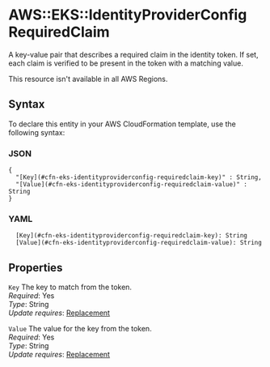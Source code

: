# AWS::EKS::IdentityProviderConfig RequiredClaim<a name="aws-properties-eks-identityproviderconfig-requiredclaim"></a>

A key\-value pair that describes a required claim in the identity token\. If set, each claim is verified to be present in the token with a matching value\.

This resource isn't available in all AWS Regions\.

## Syntax<a name="aws-properties-eks-identityproviderconfig-requiredclaim-syntax"></a>

To declare this entity in your AWS CloudFormation template, use the following syntax:

### JSON<a name="aws-properties-eks-identityproviderconfig-requiredclaim-syntax.json"></a>

```
{
  "[Key](#cfn-eks-identityproviderconfig-requiredclaim-key)" : String,
  "[Value](#cfn-eks-identityproviderconfig-requiredclaim-value)" : String
}
```

### YAML<a name="aws-properties-eks-identityproviderconfig-requiredclaim-syntax.yaml"></a>

```
  [Key](#cfn-eks-identityproviderconfig-requiredclaim-key): String
  [Value](#cfn-eks-identityproviderconfig-requiredclaim-value): String
```

## Properties<a name="aws-properties-eks-identityproviderconfig-requiredclaim-properties"></a>

`Key`  <a name="cfn-eks-identityproviderconfig-requiredclaim-key"></a>
The key to match from the token\.  
*Required*: Yes  
*Type*: String  
*Update requires*: [Replacement](https://docs.aws.amazon.com/AWSCloudFormation/latest/UserGuide/using-cfn-updating-stacks-update-behaviors.html#update-replacement)

`Value`  <a name="cfn-eks-identityproviderconfig-requiredclaim-value"></a>
The value for the key from the token\.  
*Required*: Yes  
*Type*: String  
*Update requires*: [Replacement](https://docs.aws.amazon.com/AWSCloudFormation/latest/UserGuide/using-cfn-updating-stacks-update-behaviors.html#update-replacement)